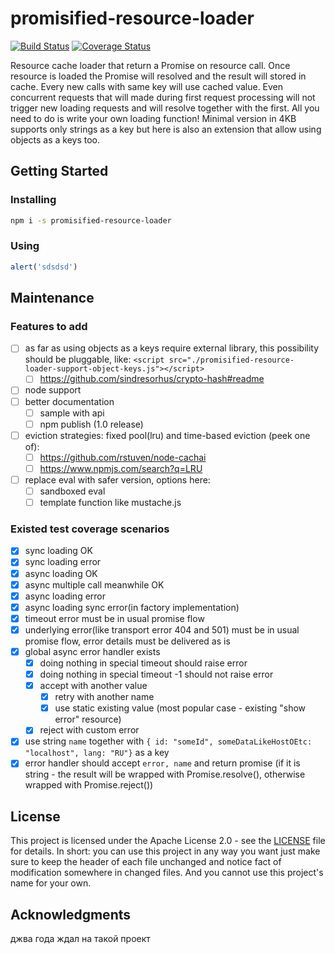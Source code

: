 # promisified-resource-loader
[![Build Status](https://travis-ci.org/msangel/promisified-resource-loader.svg?branch=master)](https://travis-ci.org/msangel/promisified-resource-loader)
[![Coverage Status](https://coveralls.io/repos/github/msangel/promisified-resource-loader/badge.svg?branch=master)](https://coveralls.io/github/msangel/promisified-resource-loader?branch=master)

Resource cache loader that return a Promise on resource call. Once resource is loaded the Promise will resolved and the result will stored in cache. Every new calls with same key will use cached value. Even concurrent requests that will made during first request processing will not trigger new loading requests and will resolve together with the first. All you need to do is write your own loading function! Minimal version in 4KB supports only strings as a key but here is also an extension that allow using objects as a keys too.

## Getting Started
### Installing
```bash
npm i -s promisified-resource-loader
```
### Using
```js
alert('sdsdsd')
```

## Maintenance
### Features to add
- [ ] as far as using objects as a keys require external library, this possibility should be pluggable, like: `<script src="./promisified-resource-loader-support-object-keys.js"></script>`
	- [ ] https://github.com/sindresorhus/crypto-hash#readme
- [ ] node support
- [ ] better documentation
  - [ ] sample with api
  - [ ] npm publish (1.0 release)
- [ ] eviction strategies: fixed pool(lru) and time-based eviction (peek one of):
  - [ ] https://github.com/rstuven/node-cachai
  - [ ] https://www.npmjs.com/search?q=LRU
- [ ] replace eval with safer version, options here:
	- [ ] sandboxed eval
	- [ ] template function like mustache.js
### Existed test coverage scenarios
- [x] sync loading OK
- [x] sync loading error
- [x] async loading OK
- [x] async multiple call meanwhile OK
- [x] async loading error 
- [x] async loading sync error(in factory implementation)
- [x] timeout error must be in usual promise flow
- [x] underlying error(like transport error 404 and 501) must be in usual promise flow, error details must be delivered as is
- [x] global async error handler exists 
  - [x] doing nothing in special timeout should raise error
  - [x] doing nothing in special timeout -1 should not raise error
  - [x] accept with another value
      - [x] retry with another name
      - [x] use static existing value (most popular case - existing "show error" resource)
  - [x] reject with custom error
- [x] use string `name` together with `{ id: "someId", someDataLikeHostOEtc: "localhost", lang: "RU"}` as a key
- [x] error handler should accept `error, name` and return promise (if it is string - the result will be wrapped with Promise.resolve(), otherwise wrapped with Promise.reject())

## License

This project is licensed under the Apache License 2.0 - see the [LICENSE](LICENSE) file for details. 
In short: you can use this project in any way you want just make sure to keep the header of each file unchanged and notice fact of modification somewhere in changed files. And you cannot use this project's name for your own. 

## Acknowledgments
джва года ждал на такой проект
